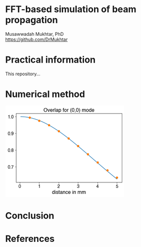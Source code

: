 FFT-based simulation of beam propagation
=================================  
Musawwadah Mukhtar, PhD  
https://github.com/DrMukhtar  

# Practical information
This repository...

# Numerical method

![image](img1.png)

# Conclusion

# References

